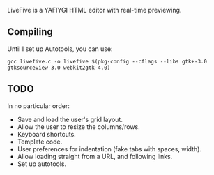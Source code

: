 LiveFive is a YAFIYGI HTML editor with real-time previewing.

## Compiling

Until I set up Autotools, you can use:

```
gcc livefive.c -o livefive $(pkg-config --cflags --libs gtk+-3.0 gtksourceview-3.0 webkit2gtk-4.0)
```

## TODO

In no particular order:

* Save and load the user's grid layout.
* Allow the user to resize the columns/rows.
* Keyboard shortcuts.
* Template code.
* User preferences for indentation (fake tabs with spaces, width).
* Allow loading straight from a URL, and following links.
* Set up autotools.
